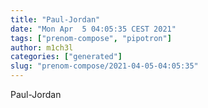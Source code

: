 ```yaml
---
title: "Paul-Jordan"
date: "Mon Apr  5 04:05:35 CEST 2021"
tags: ["prenom-compose", "pipotron"]
author: m1ch3l
categories: ["generated"]
slug: "prenom-compose/2021-04-05-04:05:35"
---
```


Paul-Jordan
